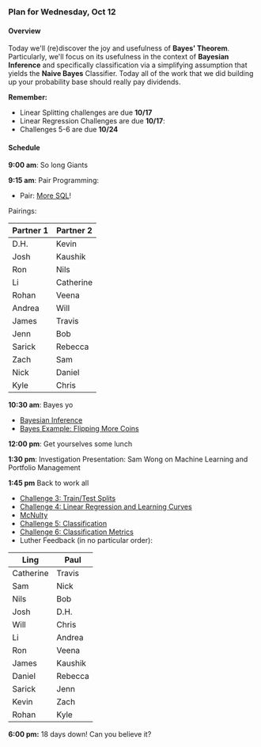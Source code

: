 ### Plan for Wednesday, Oct 12

#### Overview

Today we'll (re)discover the joy and usefulness of **Bayes' Theorem**.  Particularly, we'll focus on its usefulness in the context of **Bayesian Inference** and specifically classification via a simplifying assumption that yields the **Naive Bayes** Classifier.  Today all of the work that we did building up your probability base should really pay dividends.

**Remember:**
* Linear Splitting challenges are due **10/17**
* Linear Regression Challenges are due **10/17**:
* Challenges 5-6 are due **10/24**

#### Schedule

**9:00 am**: So long Giants

**9:15 am**: Pair Programming:
  * Pair: [More SQL](pair-sqlzoo.md)!

Pairings:  

| Partner 1 | Partner 2 |
|------|-----|
| D.H. | Kevin |
| Josh | Kaushik |
| Ron | Nils |
| Li | Catherine |
| Rohan | Veena |
| Andrea | Will |
| James | Travis |
| Jenn | Bob |
| Sarick | Rebecca |
| Zach | Sam |
| Nick | Daniel |
| Kyle | Chris |

**10:30 am**: Bayes yo
* [Bayesian Inference](bayes.pdf)
* [Bayes Example: Flipping More Coins](coin_flips.ipynb)

**12:00 pm**: Get yourselves some lunch

**1:30 pm**: Investigation Presentation: Sam Wong on Machine Learning and Portfolio Management

**1:45 pm** Back to work all
* [Challenge 3: Train/Test Splits](/challenges/03-linear_splitting)
* [Challenge 4: Linear Regression and Learning Curves](/challenges/04-linear_learning)
* [McNulty](/projects/03-mcnulty)
* [Challenge 5: Classification](/challenges/05-classification)
* [Challenge 6: Classification Metrics](/challenges/06-classification_metrics)
* Luther Feedback (in no particular order):  

| Ling | Paul |
|------|-----|
| Catherine | Travis |
| Sam | Nick |
| Nils | Bob |
| Josh | D.H. |
| Will | Chris |
| Li | Andrea |
| Ron | Veena |
| James | Kaushik |
| Daniel | Rebecca |
| Sarick | Jenn |
| Kevin | Zach |
| Rohan | Kyle |  


**6:00 pm:** 18 days down!  Can you believe it?
